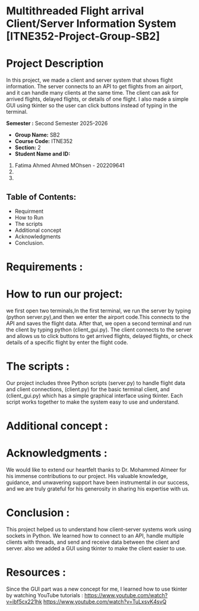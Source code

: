 # Multithreaded Flight arrival Client/Server Information System [ITNE352-Project-Group-SB2]


# Project Description
In this project, we made a client and server system that shows flight information. The server connects to an API to get flights from an airport, and it can handle many clients at the same time. The client can ask for arrived flights, delayed flights, or details of one flight. I also made a simple GUI using tkinter so the user can click buttons instead of typing in the terminal. 

**Semester :** Second Semester 2025-2026

- **Group Name:** SB2
- **Course Code:** ITNE352
- **Section:** 2
- **Student Name and ID:**
1. Fatima Ahmed Ahmed MOhsen - 202209641
2. 
3. 

## Table of Contents:
- Requirment
- How to Run
- The scripts
- Additional concept
- Acknowledgments
- Conclusion.

# Requirements :

# How to run our project:
we first open two terminals,In the first terminal, we run the server by typing (python server.py),and then we enter the airport code.This connects to the API and saves the flight data. After that, we open a second terminal and run the client by typing python (client_gui.py). The client connects to the server and allows us to click buttons to get arrived flights, delayed flights, or check details of a specific flight by enter the flight code.

# The scripts :
Our project includes three Python scripts (server.py) to handle flight data and client connections, (client.py) for the basic terminal client, and (client_gui.py) which has a simple graphical interface using tkinter. Each script works together to make the system easy to use and understand.

# Additional concept :

# Acknowledgments :
We would like to extend our heartfelt thanks to Dr. Mohammed Almeer for his immense contributions to our project. His valuable knowledge, guidance, and unwavering support have been instrumental in our success, and we are truly grateful for his generosity in sharing his expertise with us.

# Conclusion :
This project helped us to understand how client-server systems work using sockets in Python. We learned how to connect to an API, handle multiple clients with threads, and send and receive data between the client and server. also we added a GUI using tkinter to make the client easier to use. 

# Resources :
Since the GUI part was a new concept for me, I learned how to use tkinter by watching YouTube tutorials : https://www.youtube.com/watch?v=ibf5cx221hk
https://www.youtube.com/watch?v=TuLxsvK4svQ
